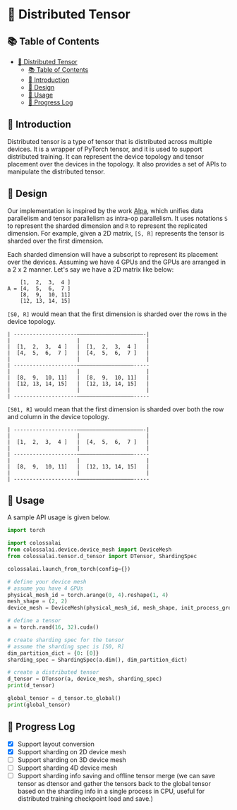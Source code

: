 # 🔢 Distributed Tensor

## 📚 Table of Contents

- [🔢 Distributed Tensor](#-distributed-tensor)
  - [📚 Table of Contents](#-table-of-contents)
  - [🔗 Introduction](#-introduction)
  - [📝 Design](#-design)
  - [🔨 Usage](#-usage)
  - [🎈 Progress Log](#-progress-log)

## 🔗 Introduction

Distributed tensor is a type of tensor that is distributed across multiple devices. It is a wrapper of PyTorch tensor, and it is used to support distributed training.
It can represent the device topology and tensor placement over the devices in the topology. It also provides a set of APIs to manipulate the distributed tensor.

## 📝 Design

Our implementation is inspired by the work [Alpa](https://arxiv.org/abs/2201.12023), which unifies data parallelism and tensor parallelism as intra-op parallelism. It uses notations `S` to represent the sharded dimension and `R` to represent the replicated dimension. For example, given a 2D matrix, `[S, R]` represents the tensor is sharded over the first dimension.

Each sharded dimension will have a subscript to represent its placement over the devices. Assuming we have 4 GPUs and the GPUs are arranged in a 2 x 2 manner. Let's say we have a 2D matrix like below:


```text
    [1,  2,  3,  4 ]
A = [4,  5,  6,  7 ]
    [8,  9,  10, 11]
    [12, 13, 14, 15]
```

`[S0, R]` would mean that the first dimension is sharded over the rows in the device topology.

```text
| --------------------—————————————————————-|
|                     |                     |
|  [1,  2,  3,  4 ]   |  [1,  2,  3,  4 ]   |
|  [4,  5,  6,  7 ]   |  [4,  5,  6,  7 ]   |
|                     |                     |
| --------------------——————————————————-----
|                     |                     |
|  [8,  9,  10, 11]   |  [8,  9,  10, 11]   |
|  [12, 13, 14, 15]   |  [12, 13, 14, 15]   |
|                     |                     |
| --------------------——————————————————-----
```

`[S01, R]` would mean that the first dimension is sharded over both the row and column in the device topology.

```text
| --------------------—————————————————————-|
|                     |                     |
|  [1,  2,  3,  4 ]   |  [4,  5,  6,  7 ]   |
|                     |                     |
| --------------------——————————————————-----
|                     |                     |
|  [8,  9,  10, 11]   |  [12, 13, 14, 15]   |
|                     |                     |
| --------------------——————————————————-----
```

## 🔨 Usage

A sample API usage is given below.

```python
import torch

import colossalai
from colossalai.device.device_mesh import DeviceMesh
from colossalai.tensor.d_tensor import DTensor, ShardingSpec

colossalai.launch_from_torch(config={})

# define your device mesh
# assume you have 4 GPUs
physical_mesh_id = torch.arange(0, 4).reshape(1, 4)
mesh_shape = (2, 2)
device_mesh = DeviceMesh(physical_mesh_id, mesh_shape, init_process_group=True)

# define a tensor
a = torch.rand(16, 32).cuda()

# create sharding spec for the tensor
# assume the sharding spec is [S0, R]
dim_partition_dict = {0: [0]}
sharding_spec = ShardingSpec(a.dim(), dim_partition_dict)

# create a distributed tensor
d_tensor = DTensor(a, device_mesh, sharding_spec)
print(d_tensor)

global_tensor = d_tensor.to_global()
print(global_tensor)
```


## 🎈 Progress Log

- [x] Support layout conversion
- [x] Support sharding on 2D device mesh
- [ ] Support sharding on 3D device mesh
- [ ] Support sharding 4D device mesh
- [ ] Support sharding info saving and offline tensor merge (we can save tensor as dtensor and gather the tensors back to the global tensor based on the sharding info in a single process in CPU, useful for distributed training checkpoint load and save.)
